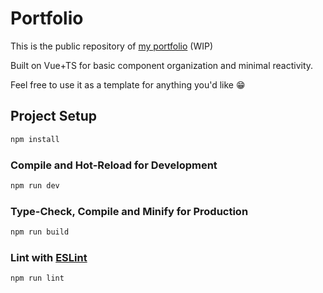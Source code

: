 # Portfolio

This is the public repository of [my portfolio](https://williampinto-olmos.github.io) (WIP)

Built on Vue+TS for basic component organization and minimal reactivity.

Feel free to use it as a template for anything you'd like 😁

## Project Setup

```sh
npm install
```

### Compile and Hot-Reload for Development

```sh
npm run dev
```

### Type-Check, Compile and Minify for Production

```sh
npm run build
```

### Lint with [ESLint](https://eslint.org/)

```sh
npm run lint
```
